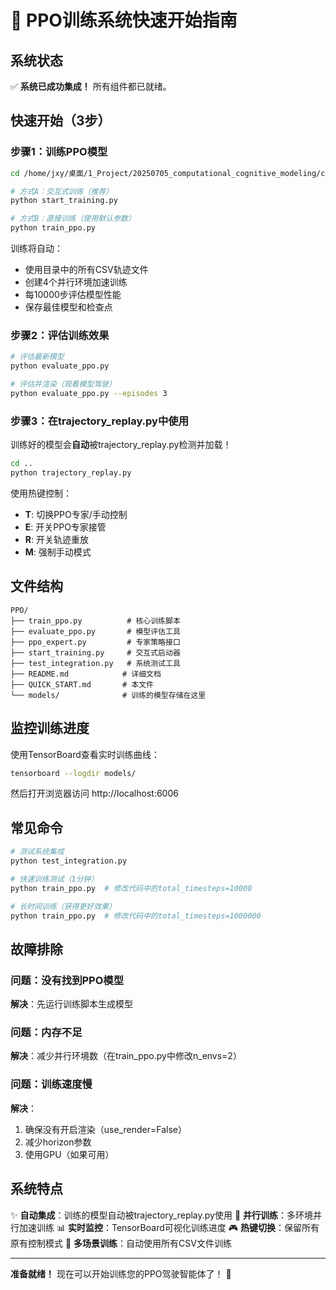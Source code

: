 # 🚀 PPO训练系统快速开始指南

## 系统状态

✅ **系统已成功集成！** 所有组件都已就绪。

## 快速开始（3步）

### 步骤1：训练PPO模型

```bash
cd /home/jxy/桌面/1_Project/20250705_computational_cognitive_modeling/computational_cognitive_modeling/metadrive/a_scen_env/PPO

# 方式A：交互式训练（推荐）
python start_training.py

# 方式B：直接训练（使用默认参数）
python train_ppo.py
```

训练将自动：
- 使用目录中的所有CSV轨迹文件
- 创建4个并行环境加速训练
- 每10000步评估模型性能
- 保存最佳模型和检查点

### 步骤2：评估训练效果

```bash
# 评估最新模型
python evaluate_ppo.py

# 评估并渲染（观看模型驾驶）
python evaluate_ppo.py --episodes 3
```

### 步骤3：在trajectory_replay.py中使用

训练好的模型会**自动**被trajectory_replay.py检测并加载！

```bash
cd ..
python trajectory_replay.py
```

使用热键控制：
- **T**: 切换PPO专家/手动控制
- **E**: 开关PPO专家接管
- **R**: 开关轨迹重放
- **M**: 强制手动模式

## 文件结构

```
PPO/
├── train_ppo.py          # 核心训练脚本
├── evaluate_ppo.py       # 模型评估工具
├── ppo_expert.py         # 专家策略接口
├── start_training.py     # 交互式启动器
├── test_integration.py   # 系统测试工具
├── README.md            # 详细文档
├── QUICK_START.md       # 本文件
└── models/              # 训练的模型存储在这里
```

## 监控训练进度

使用TensorBoard查看实时训练曲线：

```bash
tensorboard --logdir models/
```

然后打开浏览器访问 http://localhost:6006

## 常见命令

```bash
# 测试系统集成
python test_integration.py

# 快速训练测试（1分钟）
python train_ppo.py  # 修改代码中的total_timesteps=10000

# 长时间训练（获得更好效果）
python train_ppo.py  # 修改代码中的total_timesteps=1000000
```

## 故障排除

### 问题：没有找到PPO模型
**解决**：先运行训练脚本生成模型

### 问题：内存不足
**解决**：减少并行环境数（在train_ppo.py中修改n_envs=2）

### 问题：训练速度慢
**解决**：
1. 确保没有开启渲染（use_render=False）
2. 减少horizon参数
3. 使用GPU（如果可用）

## 系统特点

✨ **自动集成**：训练的模型自动被trajectory_replay.py使用
🚀 **并行训练**：多环境并行加速训练
📊 **实时监控**：TensorBoard可视化训练进度
🎮 **热键切换**：保留所有原有控制模式
🔄 **多场景训练**：自动使用所有CSV文件训练

---

**准备就绪！** 现在可以开始训练您的PPO驾驶智能体了！ 🎉 